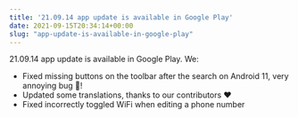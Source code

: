 ```yaml
---
title: '21.09.14 app update is available in Google Play'
date: 2021-09-15T20:34:14+00:00
slug: "app-update-is-available-in-google-play"
---
```


21.09.14 app update is available in Google Play. We:  
* Fixed missing buttons on the toolbar after the search on Android 11, very annoying bug 🐞!  
* Updated some translations, thanks to our contributors ❤️  
* Fixed incorrectly toggled WiFi when editing a phone number
